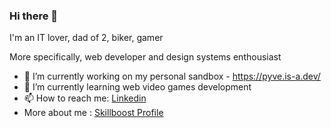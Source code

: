 ### Hi there 👋

I'm an IT lover, dad of 2, biker, gamer

More specifically, web developer and design systems enthousiast
<!--
**pvignau/pvignau** is a ✨ _special_ ✨ repository because its `README.md` (this file) appears on your GitHub profile.

Here are some ideas to get you started:

- 🔭 I’m currently working on ...
- 🌱 I’m currently learning ...
- 👯 I’m looking to collaborate on ...
- 🤔 I’m looking for help with ...
- 💬 Ask me about ...
- 📫 How to reach me: ...
- 😄 Pronouns: ...
- ⚡ Fun fact: ...
-->



- 🔭 I’m currently working on my personal sandbox - https://pyve.is-a.dev/
- 🌱 I’m currently learning web video games development
- 📫 How to reach me: [Linkedin](https://www.linkedin.com/in/pierre-yves-vignau-a99a9424/)
- More about me : [Skillboost Profile](https://www.cloudskillsboost.google/public_profiles/e175eea6-1984-49d6-97b0-0aa311324575)

